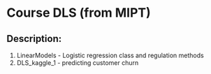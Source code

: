 # Course DLS (from MIPT)

## Description:

1. LinearModels - Logistic regression class and regulation methods
2. DLS_kaggle_1 - predicting customer churn

